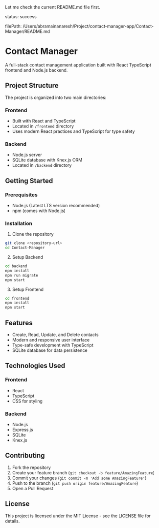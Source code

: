 Let me check the current README.md file first.
            
status: success
          
            
filePath: /Users/abramainanaresh/Project/contact-manager-app/Contact-Manager/README.md
          
# Contact Manager

A full-stack contact management application built with React TypeScript frontend and Node.js backend.

## Project Structure

The project is organized into two main directories:

### Frontend
- Built with React and TypeScript
- Located in `/frontend` directory
- Uses modern React practices and TypeScript for type safety

### Backend
- Node.js server
- SQLite database with Knex.js ORM
- Located in `/backend` directory

## Getting Started

### Prerequisites
- Node.js (Latest LTS version recommended)
- npm (comes with Node.js)

### Installation

1. Clone the repository
```bash
git clone <repository-url>
cd Contact-Manager
```

2. Setup Backend
```bash
cd backend
npm install
npm run migrate
npm start
```

3. Setup Frontend
```bash
cd frontend
npm install
npm start
```

## Features

- Create, Read, Update, and Delete contacts
- Modern and responsive user interface
- Type-safe development with TypeScript
- SQLite database for data persistence

## Technologies Used

### Frontend
- React
- TypeScript
- CSS for styling

### Backend
- Node.js
- Express.js
- SQLite
- Knex.js

## Contributing

1. Fork the repository
2. Create your feature branch (`git checkout -b feature/AmazingFeature`)
3. Commit your changes (`git commit -m 'Add some AmazingFeature'`)
4. Push to the branch (`git push origin feature/AmazingFeature`)
5. Open a Pull Request

## License

This project is licensed under the MIT License - see the LICENSE file for details.

        